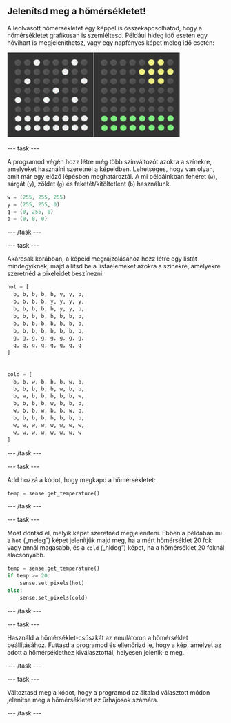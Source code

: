 ## Jelenítsd meg a hőmérsékletet!

A leolvasott hőmérsékletet egy képpel is összekapcsolhatod, hogy a hőmérsékletet grafikusan is szemléltesd. Például hideg idő esetén egy hóvihart is megjeleníthetsz, vagy egy napfényes képet meleg idő esetén:

![Hideg és meleg](images/hot-and-cold.png)

\--- task \---

A programod végén hozz létre még több színváltozót azokra a színekre, amelyeket használni szeretnél a képeidben. Lehetséges, hogy van olyan, amit már egy előző lépésben meghatároztál. A mi példáinkban fehéret (`w`), sárgát (`y`), zöldet (`g`) és feketét/kitöltetlent (`b`) használunk.

```python
w = (255, 255, 255)
y = (255, 255, 0)
g = (0, 255, 0)
b = (0, 0, 0)
```

\--- /task \---

\--- task \---

Akárcsak korábban, a képeid megrajzolásához hozz létre egy listát mindegyiknek, majd állítsd be a listaelemeket azokra a színekre, amelyekre szeretnéd a pixeleidet beszínezni.

```python
hot = [
  b, b, b, b, b, y, y, b,
  b, b, b, b, y, y, y, y,
  b, b, b, b, b, y, y, b,
  b, b, b, b, b, b, b, b,
  b, b, b, b, b, b, b, b,
  b, b, b, b, b, b, b, b,
  g, g, g, g, g, g, g, g,
  g, g, g, g, g, g, g, g
]


cold = [
  b, b, w, b, b, b, w, b,
  b, b, b, b, b, w, b, b,
  b, w, b, b, b, b, b, w,
  b, b, b, b, w, b, b, b,
  w, b, b, w, b, b, w, b,
  b, b, b, b, b, b, b, b,
  w, w, w, w, w, w, w, w,
  w, w, w, w, w, w, w, w
]
```

\--- /task \---

\--- task \---

Add hozzá a kódot, hogy megkapd a hőmérsékletet:

```python
temp = sense.get_temperature()
```

\--- /task \---

\--- task \---

Most döntsd el, melyik képet szeretnéd megjeleníteni. Ebben a példában mi a `hot` („meleg”) képet jelenítjük majd meg, ha a mért hőmérséklet 20 fok vagy annál magasabb, és a `cold` („hideg”) képet, ha a hőmérséklet 20 foknál alacsonyabb.

```python
temp = sense.get_temperature()
if temp >= 20:
    sense.set_pixels(hot)
else:
    sense.set_pixels(cold)
```

\--- /task \---

\--- task \---

Használd a hőmérséklet-csúszkát az emulátoron a hőmérséklet beállításához. Futtasd a programod és ellenőrizd le, hogy a kép, amelyet az adott a hőmérséklethez kiválasztottál, helyesen jelenik-e meg.

\--- /task \---

\--- task \---

Változtasd meg a kódot, hogy a programod az általad választott módon jelenítse meg a hőmérsékletet az űrhajósok számára.

\--- /task \---